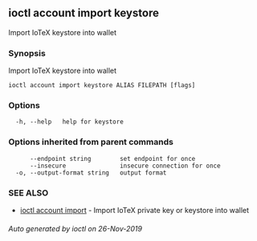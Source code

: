 ## ioctl account import keystore

Import IoTeX keystore into wallet

### Synopsis

Import IoTeX keystore into wallet

```
ioctl account import keystore ALIAS FILEPATH [flags]
```

### Options

```
  -h, --help   help for keystore
```

### Options inherited from parent commands

```
      --endpoint string        set endpoint for once
      --insecure               insecure connection for once
  -o, --output-format string   output format
```

### SEE ALSO

* [ioctl account import](ioctl_account_import.md)	 - Import IoTeX private key or keystore into wallet

###### Auto generated by ioctl on 26-Nov-2019
